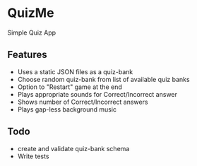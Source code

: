 # QuizMe

Simple Quiz App

## Features
- Uses a static JSON files as a quiz-bank
- Choose random quiz-bank from list of available quiz banks
- Option to "Restart" game at the end 
- Plays appropriate sounds for Correct/Incorrect answer
- Shows number of Correct/Incorrect answers
- Plays gap-less background music

## Todo
- create and validate quiz-bank schema
- Write tests

